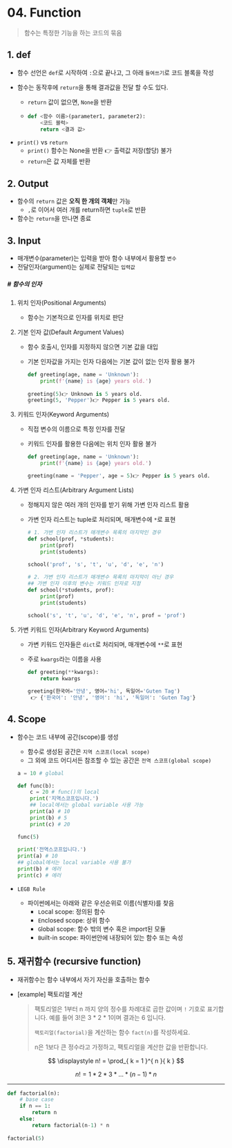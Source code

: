 # 04. Function

> 함수는 특정한 기능을 하는 코드의 묶음



## 1. def

* 함수 선언은 `def`로 시작하여 `:`으로 끝나고, 그 아래  `들여쓰기`로 코드 블록을 작성


* 함수는 동작후에 `return`을 통해 결과값을 전달 할 수도 있다. 


  * `return` 값이 없으면, `None`을 반환

  - ```python
    def <함수 이름>(parameter1, parameter2):
        <코드 블럭>
        return <결과 값>
    ```

- `print()` vs `return`
  - `print()` 함수는 None을 반환 👉 출력값 저장(할당) 불가
  - `return`은 값 자체를 반환



## 2. Output

- 함수의 `return` 값은 **오직 한 개의 객체**만 가능
  - `,`로 이어서 여러 개를 return하면 `tuple`로 반환
- 함수는 `return`을 만나면 종료



## 3. Input

- 매개변수(parameter)는 입력을 받아 함수 내부에서 활용할 `변수`
- 전달인자(argument)는 실제로 전달되는 `입력값` 

##### # 함수의 인자

1. 위치 인자(Positional Arguments)

   - 함수는 기본적으로 인자를 위치로 판단

   

2. 기본 인자 값(Default Argument Values)

   - 함수 호출시, 인자를 지정하지 않으면 기본 값을 대입

   - 기본 인자값을 가지는 인자 다음에는 기본 값이 없는 인자 활용 불가

     ```python
     def greeting(age, name = 'Unknown'):
         print(f'{name} is {age} years old.')
         
     greeting(5)👉 Unknown is 5 years old. 
     greeting(5, 'Pepper')👉 Pepper is 5 years old. 
     ```

   

3. 키워드 인자(Keyword Arguments)

   - 직접 변수의 이름으로 특정 인자를 전달

   - 키워드 인자를 활용한 다음에는 위치 인자 활용 불가

     ```python
     def greeting(age, name = 'Unknown'):
         print(f'{name} is {age} years old.')
     
     greeting(name = 'Pepper', age = 5)👉 Pepper is 5 years old.  
     ```

   

4. 가변 인자 리스트(Arbitrary Argument Lists)

   - 정해지지 않은 여러 개의 인자를 받기 위해 가변 인자 리스트 활용

   - 가변 인자 리스트는 tuple로 처리되며, 매개변수에 `*`로 표현

     ```python
     # 1. 가변 인자 리스트가 매개변수 목록의 마지막인 경우
     def school(prof, *students):
         print(prof)
         print(students)
         
     school('prof', 's', 't', 'u', 'd', 'e', 'n')
     
     # 2. 가변 인자 리스트가 매개변수 목록의 마지막이 아닌 경우
     ## 가변 인자 이후의 변수는 키워드 인자로 지정
     def school(*students, prof):
         print(prof)
         print(students)
         
     school('s', 't', 'u', 'd', 'e', 'n', prof = 'prof')
     ```



5. 가변 키워드 인자(Arbitrary Keyword Arguments)

   - 가변 키워드 인자들은 `dict`로 처리되며, 매개변수에 `**`로 표현

   - 주로 `kwargs`라는 이름을 사용

     ```python
     def greeting(**kwargs):
         return kwargs
     
     greeting(한국어='안녕', 영어='hi', 독일어='Guten Tag')
      👉 {'한국어': '안녕', '영어': 'hi', '독일어': 'Guten Tag'}
     ```



## 4. Scope

- 함수는 코드 내부에 공간(scope)를 생성

  - 함수로 생성된 공간은 `지역 스코프(local scope)`
  - 그 외에 코드 어디서든 참조할 수 있는 공간은 `전역 스코프(global scope)`

  ```python
  a = 10 # global
  
  def func(b):
      c = 20 # func()의 local
      print('지역스코프입니다.')
      ## local에서는 global variable 사용 가능
      print(a) # 10
      print(b) # 5
      print(c) # 20
  
  func(5)
      
  print('전역스코프입니다.')
  print(a) # 10
  ## global에서는 local variable 사용 불가
  print(b) # 에러
  print(c) # 에러
  ```



- `LEGB Rule`
  - 파이썬에서는 아래와 같은 우선순위로 이름(식별자)를 찾음
    - `L`ocal scope: 정의된 함수
    - `E`nclosed scope: 상위 함수 
    - `G`lobal scope: 함수 밖의 변수 혹은 import된 모듈
    - `B`uilt-in scope: 파이썬안에 내장되어 있는 함수 또는 속성



## 5. 재귀함수 (recursive function)

- 재귀함수는 함수 내부에서 자기 자신을 호출하는 함수

- [example] 팩토리얼 계산

  > 팩토리얼은 1부터 n 까지 양의 정수를 차례대로 곱한 값이며 `!` 기호로 표기합니다. 예를 들어 3!은 3 * 2 * 1이며 결과는 6 입니다.
  >
  > `팩토리얼(factorial)`을 계산하는 함수 `fact(n)`를 작성하세요. 
  >
  > n은 1보다 큰 정수라고 가정하고, 팩토리얼을 계산한 값을 반환합니다.

$$
\displaystyle n! = \prod_{ k = 1 }^{ n }{ k }
$$

$$
\displaystyle n! = 1*2*3*...*(n-1)*n
$$

---

```python
def factorial(n):
    # base case
    if n == 1:
        return n
    else:
        return factorial(n-1) * n
    
factorial(5)
```